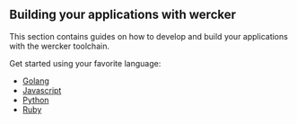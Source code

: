 ## Building your applications with wercker

This section contains guides on how to develop and build your applications with
the wercker toolchain.

Get started using your favorite language:

* [Golang](/quickstarts/building/golang.html)
* [Javascript](/quickstarts/building/javascript.html)
* [Python](/quickstarts/building/python.html)
* [Ruby](/quickstarts/building/ruby.html)
